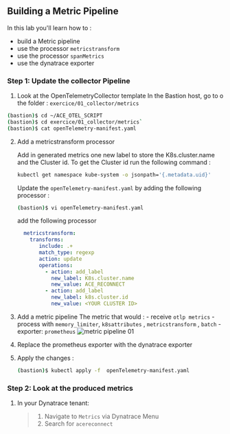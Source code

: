 ## Building a Metric Pipeline

In this lab you'll learn how to :
* build a Metric pipeline
* use the processor `metricstransform`
* use the processor `spanMetrics`
* use the dynatrace exporter

### Step 1: Update the collector Pipeline
 1. Look at  the OpenTelemetryCollector template
   In the Bastion host, go to o the folder : `exercice/01_collector/metrics`
    
   ```bash
   (bastion)$ cd ~/ACE_OTEL_SCRIPT
   (bastion)$ cd exercice/01_collector/metrics`
   (bastion)$ cat openTelemetry-manifest.yaml
   ```

 2. Add a metricstransform processor 
    
     Add in generated metrics one new label to store the K8s.cluster.name and the Cluster id.
     To get the Cluster id run the following command :
    
     ```bash
     kubectl get namespace kube-system -o jsonpath='{.metadata.uid}'
     ```
    
    Update the `openTelemetry-manifest.yaml` by adding the following processor :
    
    ```bash
    (bastion)$ vi openTelemetry-manifest.yaml
    ```
    add the following processor 
    
    ```yaml
      metricstransform:
        transforms:
           include: .+
           match_type: regexp
           action: update
           operations:
             - action: add_label
               new_label: K8s.cluster.name 
               new_value: ACE_RECONNECT
             - action: add_label
               new_label: k8s.cluster.id
               new_value: <YOUR CLUSTER ID>             
    ```
    
1. Add a metric pipeline
    The metric that would :
        - receive `otlp metrics`
        - process with `memory_limiter`, `k8sattributes` , `metricstransform` , `batch`
        - exporter: `prometheus`
     ![metric pipeline 01](../../assets/images/metric_pipeline.png)
     
2. Replace the prometheus exporter with the dynatrace exporter 

3. Apply the changes :
   
   ```bash
   (bastion)$ kubectl apply -f  openTelemetry-manifest.yaml
   ```
   
### Step 2: Look at the produced metrics

1. In your Dynatrace tenant:
   > 1. Navigate to `Metrics` via Dynatrace Menu
   > 2. Search for `acereconnect`
   

